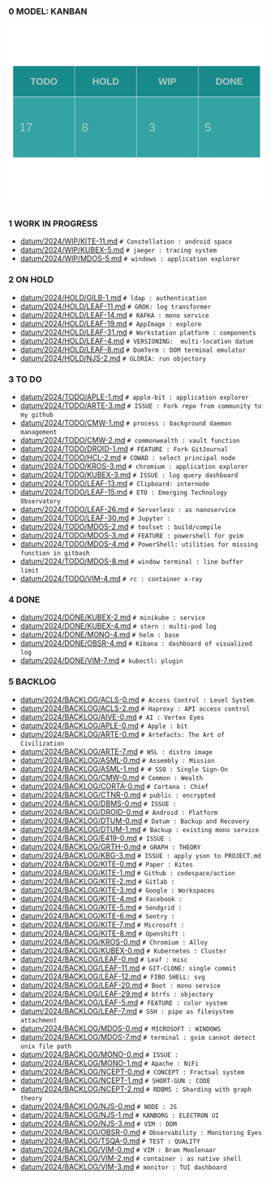 
### 0 MODEL: KANBAN

![dashboard.set.svg](./.media/dashboard.set.svg)

### 1 WORK IN PROGRESS

- [datum/2024/WIP/KITE-11.md](datum/2024/WIP/KITE-11.md)   ```# Constellation : android space```
- [datum/2024/WIP/KUBEX-5.md](datum/2024/WIP/KUBEX-5.md)   ```# jaeger : tracing system```
- [datum/2024/WIP/MDOS-5.md](datum/2024/WIP/MDOS-5.md)   ```# windows : application explorer```

### 2 ON HOLD

- [datum/2024/HOLD/GILB-1.md](datum/2024/HOLD/GILB-1.md)   ```# ldap : authentication```
- [datum/2024/HOLD/LEAF-11.md](datum/2024/HOLD/LEAF-11.md)   ```# GROK: log transformer```
- [datum/2024/HOLD/LEAF-14.md](datum/2024/HOLD/LEAF-14.md)   ```# KAFKA : mono service```
- [datum/2024/HOLD/LEAF-19.md](datum/2024/HOLD/LEAF-19.md)   ```# AppImage : explore```
- [datum/2024/HOLD/LEAF-31.md](datum/2024/HOLD/LEAF-31.md)   ```# Workstation platform : components```
- [datum/2024/HOLD/LEAF-4.md](datum/2024/HOLD/LEAF-4.md)   ```# VERSIONING:  multi-location datum```
- [datum/2024/HOLD/LEAF-8.md](datum/2024/HOLD/LEAF-8.md)   ```# DomTerm : DOM terminal emulator```
- [datum/2024/HOLD/NJS-2.md](datum/2024/HOLD/NJS-2.md)   ```# GLORIA: run objectory```

### 3 TO DO

- [datum/2024/TODO/APLE-1.md](datum/2024/TODO/APLE-1.md)   ```# apple-bit : application explorer```
- [datum/2024/TODO/ARTE-3.md](datum/2024/TODO/ARTE-3.md)   ```# ISSUE : Fork repo from community to my github```
- [datum/2024/TODO/CMW-1.md](datum/2024/TODO/CMW-1.md)   ```# process : background daemon management```
- [datum/2024/TODO/CMW-2.md](datum/2024/TODO/CMW-2.md)   ```# commonwealth : vault function```
- [datum/2024/TODO/DROID-1.md](datum/2024/TODO/DROID-1.md)   ```# FEATURE : Fork GitJournal```
- [datum/2024/TODO/HCL-2.md](datum/2024/TODO/HCL-2.md)   ```# COWAD : select principal node```
- [datum/2024/TODO/KROS-3.md](datum/2024/TODO/KROS-3.md)   ```# chromium : application explorer```
- [datum/2024/TODO/KUBEX-3.md](datum/2024/TODO/KUBEX-3.md)   ```# ISSUE : log query dashboard```
- [datum/2024/TODO/LEAF-13.md](datum/2024/TODO/LEAF-13.md)   ```# Clipboard: internode```
- [datum/2024/TODO/LEAF-15.md](datum/2024/TODO/LEAF-15.md)   ```# ETO : Emerging Technology Observatory```
- [datum/2024/TODO/LEAF-26.md](datum/2024/TODO/LEAF-26.md)   ```# Serverless : as nanoservice```
- [datum/2024/TODO/LEAF-30.md](datum/2024/TODO/LEAF-30.md)   ```# Jupyter :```
- [datum/2024/TODO/MDOS-2.md](datum/2024/TODO/MDOS-2.md)   ```# toolset : build/compile```
- [datum/2024/TODO/MDOS-3.md](datum/2024/TODO/MDOS-3.md)   ```# FEATURE : powershell for gvim```
- [datum/2024/TODO/MDOS-4.md](datum/2024/TODO/MDOS-4.md)   ```# PowerShell: utilities for missing function in gitbash```
- [datum/2024/TODO/MDOS-8.md](datum/2024/TODO/MDOS-8.md)   ```# window terminal : line buffer limit```
- [datum/2024/TODO/VIM-4.md](datum/2024/TODO/VIM-4.md)   ```# rc : container x-ray```

### 4 DONE

- [datum/2024/DONE/KUBEX-2.md](datum/2024/DONE/KUBEX-2.md)   ```# minikube : service```
- [datum/2024/DONE/KUBEX-4.md](datum/2024/DONE/KUBEX-4.md)   ```# stern : multi-pod log```
- [datum/2024/DONE/MONO-4.md](datum/2024/DONE/MONO-4.md)   ```# helm : base```
- [datum/2024/DONE/OBSR-4.md](datum/2024/DONE/OBSR-4.md)   ```# Kibana : dashboard of visualized log```
- [datum/2024/DONE/VIM-7.md](datum/2024/DONE/VIM-7.md)   ```# kubectl: plugin```

### 5 BACKLOG

- [datum/2024/BACKLOG/ACLS-0.md](datum/2024/BACKLOG/ACLS-0.md)   ```# Access Control : Level System```
- [datum/2024/BACKLOG/ACLS-2.md](datum/2024/BACKLOG/ACLS-2.md)   ```# Haproxy : API access control```
- [datum/2024/BACKLOG/AIVE-0.md](datum/2024/BACKLOG/AIVE-0.md)   ```# AI : Vertex Eyes```
- [datum/2024/BACKLOG/APLE-0.md](datum/2024/BACKLOG/APLE-0.md)   ```# Apple : bit```
- [datum/2024/BACKLOG/ARTE-0.md](datum/2024/BACKLOG/ARTE-0.md)   ```# Artefacts: The Art of Civilization```
- [datum/2024/BACKLOG/ARTE-7.md](datum/2024/BACKLOG/ARTE-7.md)   ```# WSL : distro image```
- [datum/2024/BACKLOG/ASML-0.md](datum/2024/BACKLOG/ASML-0.md)   ```# Assembly : Mission```
- [datum/2024/BACKLOG/ASML-1.md](datum/2024/BACKLOG/ASML-1.md)   ```# # SSO : Single Sign-On```
- [datum/2024/BACKLOG/CMW-0.md](datum/2024/BACKLOG/CMW-0.md)   ```# Common : Wealth```
- [datum/2024/BACKLOG/CORTA-0.md](datum/2024/BACKLOG/CORTA-0.md)   ```# Cortana : Chief```
- [datum/2024/BACKLOG/CTNR-0.md](datum/2024/BACKLOG/CTNR-0.md)   ```# public : encrypted```
- [datum/2024/BACKLOG/DBMS-0.md](datum/2024/BACKLOG/DBMS-0.md)   ```# ISSUE :```
- [datum/2024/BACKLOG/DROID-0.md](datum/2024/BACKLOG/DROID-0.md)   ```# Android : Platform```
- [datum/2024/BACKLOG/DTUM-0.md](datum/2024/BACKLOG/DTUM-0.md)   ```# Datum : Backup and Recovery```
- [datum/2024/BACKLOG/DTUM-1.md](datum/2024/BACKLOG/DTUM-1.md)   ```# Backup : existing mono service```
- [datum/2024/BACKLOG/E419-0.md](datum/2024/BACKLOG/E419-0.md)   ```# ISSUE :```
- [datum/2024/BACKLOG/GRTH-0.md](datum/2024/BACKLOG/GRTH-0.md)   ```# GRAPH : THEORY```
- [datum/2024/BACKLOG/KBG-3.md](datum/2024/BACKLOG/KBG-3.md)   ```# ISSUE : apply yson to PROJECT.md```
- [datum/2024/BACKLOG/KITE-0.md](datum/2024/BACKLOG/KITE-0.md)   ```# Paper : Kites```
- [datum/2024/BACKLOG/KITE-1.md](datum/2024/BACKLOG/KITE-1.md)   ```# Github : codespace/action```
- [datum/2024/BACKLOG/KITE-2.md](datum/2024/BACKLOG/KITE-2.md)   ```# Gitlab :```
- [datum/2024/BACKLOG/KITE-3.md](datum/2024/BACKLOG/KITE-3.md)   ```# Google : Workspaces```
- [datum/2024/BACKLOG/KITE-4.md](datum/2024/BACKLOG/KITE-4.md)   ```# Facebook :```
- [datum/2024/BACKLOG/KITE-5.md](datum/2024/BACKLOG/KITE-5.md)   ```# Sendgrid :```
- [datum/2024/BACKLOG/KITE-6.md](datum/2024/BACKLOG/KITE-6.md)   ```# Sentry :```
- [datum/2024/BACKLOG/KITE-7.md](datum/2024/BACKLOG/KITE-7.md)   ```# Microsoft :```
- [datum/2024/BACKLOG/KITE-8.md](datum/2024/BACKLOG/KITE-8.md)   ```# Openshift :```
- [datum/2024/BACKLOG/KROS-0.md](datum/2024/BACKLOG/KROS-0.md)   ```# Chromium : Alloy```
- [datum/2024/BACKLOG/KUBEX-0.md](datum/2024/BACKLOG/KUBEX-0.md)   ```# Kubernetes : Cluster```
- [datum/2024/BACKLOG/LEAF-0.md](datum/2024/BACKLOG/LEAF-0.md)   ```# Leaf : misc```
- [datum/2024/BACKLOG/LEAF-11.md](datum/2024/BACKLOG/LEAF-11.md)   ```# GIT-CLONE: single commit```
- [datum/2024/BACKLOG/LEAF-12.md](datum/2024/BACKLOG/LEAF-12.md)   ```# FIBO SHELL: svg```
- [datum/2024/BACKLOG/LEAF-20.md](datum/2024/BACKLOG/LEAF-20.md)   ```# Boot : mono service```
- [datum/2024/BACKLOG/LEAF-29.md](datum/2024/BACKLOG/LEAF-29.md)   ```# btrfs : objectory```
- [datum/2024/BACKLOG/LEAF-5.md](datum/2024/BACKLOG/LEAF-5.md)   ```# FEATURE : color system```
- [datum/2024/BACKLOG/LEAF-7.md](datum/2024/BACKLOG/LEAF-7.md)   ```# SSH : pipe as filesystem attachment```
- [datum/2024/BACKLOG/MDOS-0.md](datum/2024/BACKLOG/MDOS-0.md)   ```# MICROSOFT : WINDOWS```
- [datum/2024/BACKLOG/MDOS-7.md](datum/2024/BACKLOG/MDOS-7.md)   ```# terminal : gvim cannot detect unix file path```
- [datum/2024/BACKLOG/MONO-0.md](datum/2024/BACKLOG/MONO-0.md)   ```# ISSUE :```
- [datum/2024/BACKLOG/MONO-1.md](datum/2024/BACKLOG/MONO-1.md)   ```# Apache : NiFi```
- [datum/2024/BACKLOG/NCEPT-0.md](datum/2024/BACKLOG/NCEPT-0.md)   ```# CONCEPT : Fractual system```
- [datum/2024/BACKLOG/NCEPT-1.md](datum/2024/BACKLOG/NCEPT-1.md)   ```# SHORT-GUN : CODE```
- [datum/2024/BACKLOG/NCEPT-2.md](datum/2024/BACKLOG/NCEPT-2.md)   ```# RDBMS : Sharding with graph theory```
- [datum/2024/BACKLOG/NJS-0.md](datum/2024/BACKLOG/NJS-0.md)   ```# NODE : JS```
- [datum/2024/BACKLOG/NJS-1.md](datum/2024/BACKLOG/NJS-1.md)   ```# KANBORG : ELECTRON UI```
- [datum/2024/BACKLOG/NJS-3.md](datum/2024/BACKLOG/NJS-3.md)   ```# VIM : DOM```
- [datum/2024/BACKLOG/OBSR-0.md](datum/2024/BACKLOG/OBSR-0.md)   ```# Observability : Monitoring Eyes```
- [datum/2024/BACKLOG/TSQA-0.md](datum/2024/BACKLOG/TSQA-0.md)   ```# TEST : QUALITY```
- [datum/2024/BACKLOG/VIM-0.md](datum/2024/BACKLOG/VIM-0.md)   ```# VIM : Bram Moolenaar ```
- [datum/2024/BACKLOG/VIM-2.md](datum/2024/BACKLOG/VIM-2.md)   ```# container : as native shell```
- [datum/2024/BACKLOG/VIM-3.md](datum/2024/BACKLOG/VIM-3.md)   ```# monitor : TUI dashboard```
